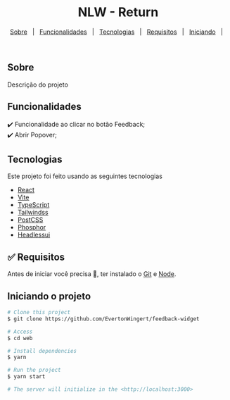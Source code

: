 

<h1 align="center">NLW - Return</h1>

<!-- Status -->

<!-- <h4 align="center"> 
	🚧  Web 🚀 Under construction...  🚧
</h4> 

<hr> -->

<p align="center">
  <a href="#dart-sobre">Sobre</a> &#xa0; | &#xa0;
  <a href="#sparkles-funcionalidades">Funcionalidades</a> &#xa0; | &#xa0;
  <a href="#rocket-tecnologias">Tecnologias</a> &#xa0; | &#xa0;
  <a href="#white_check_mark-requisitos">Requisitos</a> &#xa0; | &#xa0;
  <a href="#checkered_flag-iniciando-o-projeto">Iniciando</a> &#xa0; | &#xa0;
</p>

<br>

## Sobre ##

Descrição do projeto

## Funcionalidades ##

:heavy_check_mark: Funcionalidade ao clicar no botão Feedback;\
:heavy_check_mark: Abrir Popover;

## Tecnologias ##

Este projeto foi feito usando as seguintes tecnologias

- [React](https://pt-br.reactjs.org/)
- [Vite](https://vitejs.dev/)
- [TypeScript](https://www.typescriptlang.org/)
- [Tailwindss](https://tailwindcss.com/)
- [PostCSS](https://postcss.org/)
- [Phosphor](https://phosphoricons.com/)
- [Headlessui](https://headlessui.dev/)

## :white_check_mark: Requisitos ##

Antes de iniciar você precisa :checkered_flag:, ter instalado o [Git](https://git-scm.com) e [Node](https://nodejs.org/en/).

## Iniciando o projeto ##

```bash
# Clone this project
$ git clone https://github.com/EvertonWingert/feedback-widget

# Access
$ cd web

# Install dependencies
$ yarn

# Run the project
$ yarn start

# The server will initialize in the <http://localhost:3000>
```
